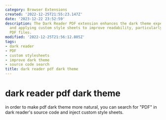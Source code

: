 ```yaml
---
category: Browser Extensions
created: '2022-12-25T21:55:23.147Z'
date: '2023-12-22 23:52:59'
description: The Dark Reader PDF extension enhances the dark theme experience by identifying
  and applying custom style sheets to improve readability, particularly when accessing
  PDF files.
modified: '2022-12-25T21:56:12.805Z'
tags:
- dark reader
- PDF
- custom stylesheets
- improve dark theme
- source code search
title: dark reader pdf dark theme
---
```


# dark reader pdf dark theme

in order to make pdf dark theme more natural, you can search for "PDF" in dark reader's source code and inject custom style sheets.
